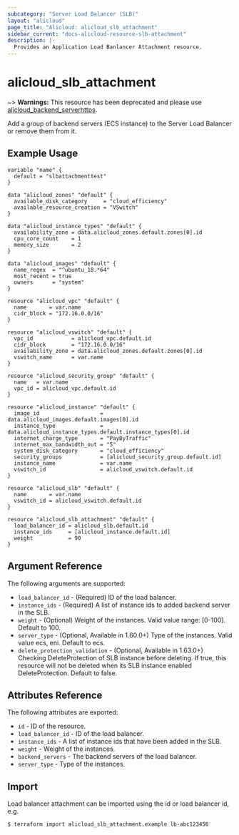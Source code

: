 ```yaml
---
subcategory: "Server Load Balancer (SLB)"
layout: "alicloud"
page_title: "Alicloud: alicloud_slb_attachment"
sidebar_current: "docs-alicloud-resource-slb-attachment"
description: |-
  Provides an Application Load Banlancer Attachment resource.
---
```


# alicloud\_slb\_attachment

~> **Warnings:** This resource has been deprecated and please use [alicloud_backend_serverhttps](//www.terraform.io/docs/providers/alicloud/r/slb_backend_server.html).

Add a group of backend servers (ECS instance) to the Server Load Balancer or remove them from it.

## Example Usage

```
variable "name" {
  default = "slbattachmenttest"
}

data "alicloud_zones" "default" {
  available_disk_category     = "cloud_efficiency"
  available_resource_creation = "VSwitch"
}

data "alicloud_instance_types" "default" {
  availability_zone = data.alicloud_zones.default.zones[0].id
  cpu_core_count    = 1
  memory_size       = 2
}

data "alicloud_images" "default" {
  name_regex  = "^ubuntu_18.*64"
  most_recent = true
  owners      = "system"
}

resource "alicloud_vpc" "default" {
  name       = var.name
  cidr_block = "172.16.0.0/16"
}

resource "alicloud_vswitch" "default" {
  vpc_id            = alicloud_vpc.default.id
  cidr_block        = "172.16.0.0/16"
  availability_zone = data.alicloud_zones.default.zones[0].id
  vswitch_name      = var.name
}

resource "alicloud_security_group" "default" {
  name   = var.name
  vpc_id = alicloud_vpc.default.id
}

resource "alicloud_instance" "default" {
  image_id                   = data.alicloud_images.default.images[0].id
  instance_type              = data.alicloud_instance_types.default.instance_types[0].id
  internet_charge_type       = "PayByTraffic"
  internet_max_bandwidth_out = "5"
  system_disk_category       = "cloud_efficiency"
  security_groups            = [alicloud_security_group.default.id]
  instance_name              = var.name
  vswitch_id                 = alicloud_vswitch.default.id
}

resource "alicloud_slb" "default" {
  name       = var.name
  vswitch_id = alicloud_vswitch.default.id
}

resource "alicloud_slb_attachment" "default" {
  load_balancer_id = alicloud_slb.default.id
  instance_ids     = [alicloud_instance.default.id]
  weight           = 90
}
```

## Argument Reference

The following arguments are supported:

* `load_balancer_id` - (Required) ID of the load balancer.
* `instance_ids` - (Required) A list of instance ids to added backend server in the SLB.
* `weight` - (Optional) Weight of the instances. Valid value range: [0-100]. Default to 100.
* `server_type` - (Optional, Available in 1.60.0+) Type of the instances. Valid value ecs, eni. Default to ecs.
* `delete_protection_validation` - (Optional, Available in 1.63.0+) Checking DeleteProtection of SLB instance before deleting. If true, this resource will not be deleted when its SLB instance enabled DeleteProtection. Default to false.

## Attributes Reference

The following attributes are exported:

* `id` - ID of the resource.
* `load_balancer_id` - ID of the load balancer.
* `instance_ids` - A list of instance ids that have been added in the SLB.
* `weight` - Weight of the instances.
* `backend_servers` - The backend servers of the load balancer.
* `server_type` - Type of the instances.

## Import

Load balancer attachment can be imported using the id or load balancer id, e.g.

```
$ terraform import alicloud_slb_attachment.example lb-abc123456
```
